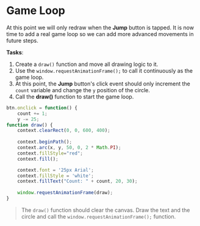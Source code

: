 # Game Loop

At this point we will only redraw when the **Jump** button is tapped. It is now time to add a real game loop so we can add more advanced movements in future steps.

**Tasks**:
1. Create a `draw()` function and move all drawing logic to it.
2. Use the `window.requestAnimationFrame();` to call it continuously as the game loop.
3. At this point, the **Jump** button's click event should only increment the `count` variable and change the `y` position of the circle.
4. Call the **draw()** function to start the game loop.

```js
btn.onclick = function() {
    count += 1;
    y -= 25;
function draw() {
    context.clearRect(0, 0, 600, 400);
        
    context.beginPath();
    context.arc(x, y, 50, 0, 2 * Math.PI);
    context.fillStyle="red";
    context.fill();

    context.font = '25px Arial';
    context.fillStyle = 'white';
    context.fillText("Count: " + count, 20, 30);
        
    window.requestAnimationFrame(draw);
} 
```

>The `draw()` function should clear the canvas. Draw the text and the circle and call the `window.requestAnimationFrame();` function.
